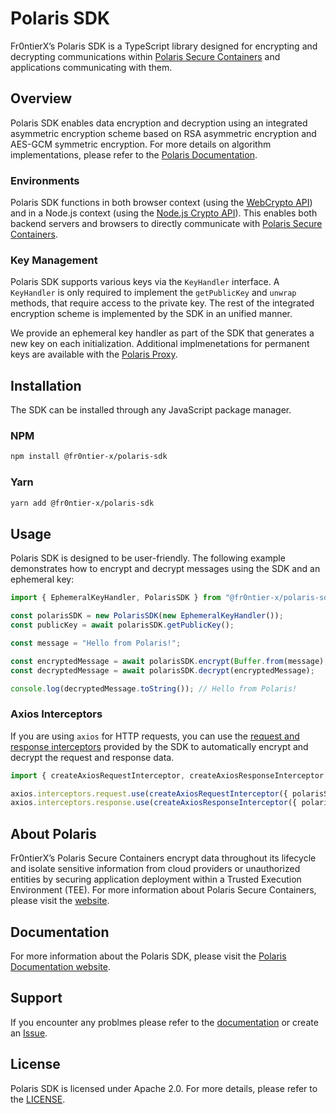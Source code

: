 # Polaris SDK

Fr0ntierX’s Polaris SDK is a TypeScript library designed for encrypting and decrypting communications within [Polaris Secure Containers](https://www.fr0ntierx.com/polaris) and applications communicating with them.

## Overview

Polaris SDK enables data encryption and decryption using an integrated asymmetric encryption scheme based on RSA asymmetric encryption and AES-GCM symmetric encryption. For more details on algorithm implementations, please refer to the [Polaris Documentation](https://docs.fr0ntierx.com/polaris-sdk/encryption-scheme).

### Environments

Polaris SDK functions in both browser context (using the [WebCrypto API](https://developer.mozilla.org/en-US/docs/Web/API/Web_Crypto_API)) and in a Node.js context (using the [Node.js Crypto API](https://nodejs.org/api/crypto.html)). This enables both backend servers and browsers to directly communicate with [Polaris Secure Containers](https://www.fr0ntierx.com/polaris).

### Key Management

Polaris SDK supports various keys via the `KeyHandler` interface. A `KeyHandler` is only required to implement the `getPublicKey` and `unwrap` methods, that require access to the private key. The rest of the integrated encryption scheme is implemented by the SDK in an unified manner.

We provide an ephemeral key handler as part of the SDK that generates a new key on each initialization. Additional implmenetations for permanent keys are available with the [Polaris Proxy](https://github.com/Fr0ntierX/polaris-proxy).

## Installation

The SDK can be installed through any JavaScript package manager.

### NPM

```bash
npm install @fr0ntier-x/polaris-sdk
```

### Yarn

```bash
yarn add @fr0ntier-x/polaris-sdk
```

## Usage

Polaris SDK is designed to be user-friendly. The following example demonstrates how to encrypt and decrypt messages using the SDK and an ephemeral key:

```typescript
import { EphemeralKeyHandler, PolarisSDK } from "@fr0ntier-x/polaris-sdk";

const polarisSDK = new PolarisSDK(new EphemeralKeyHandler());
const publicKey = await polarisSDK.getPublicKey();

const message = "Hello from Polaris!";

const encryptedMessage = await polarisSDK.encrypt(Buffer.from(message), publicKey);
const decryptedMessage = await polarisSDK.decrypt(encryptedMessage);

console.log(decryptedMessage.toString()); // Hello from Polaris!
```

### Axios Interceptors

If you are using `axios` for HTTP requests, you can use the [request and response interceptors](https://axios-http.com/docs/interceptors) provided by the SDK to automatically encrypt and decrypt the request and response data.

```typescript
import { createAxiosRequestInterceptor, createAxiosResponseInterceptor } from "@fr0ntier-x/polaris-sdk";

axios.interceptors.request.use(createAxiosRequestInterceptor({ polarisSDK }));
axios.interceptors.response.use(createAxiosResponseInterceptor({ polarisSDK }));
```

## About Polaris

Fr0ntierX’s Polaris Secure Containers encrypt data throughout its lifecycle and isolate sensitive information from cloud providers or unauthorized entities by securing application deployment within a Trusted Execution Environment (TEE). For more information about Polaris Secure Containers, please visit the [website](https://www.fr0ntierx.com/polaris).

## Documentation

For more information about the Polaris SDK, please visit the [Polaris Documentation website](https://docs.fr0ntierx.com/polaris-sdk).

## Support

If you encounter any problmes please refer to the [documentation](https://docs.fr0ntierx.com/polaris-sdk) or create an [Issue](https://github.com/Fr0ntierX/polaris-sdk/issues).

## License

Polaris SDK is licensed under Apache 2.0. For more details, please refer to the [LICENSE](LICENSE).
